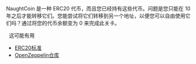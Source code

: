 NaughtCoin 是一种 ERC20 代币，而且您已经持有这些代币。问题是您只能在 10 年之后才能转移它们。您能尝试将它们转移到另一个地址，以便您可以自由使用它们吗？通过将您的代币余额变为 0 来完成此关卡。


&nbsp;
这可能有用
*  [ERC20标准](https://github.com/ethereum/EIPs/blob/master/EIPS/eip-20.md)
*  [OpenZeppelin仓库](https://github.com/OpenZeppelin/zeppelin-solidity/tree/master/contracts)
